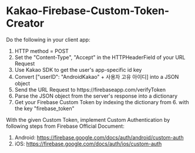 # Kakao-Firebase-Custom-Token-Creator

Do the following in your client app:

1. HTTP method = POST
2. Set the "Content-Type", "Accept" in the HTTPHeaderField of your URL Request
3. Use Kakao SDK to get the user's app-specific id key
4. Convert ["userID": "AndroidKakao" + 사용자 고유 아이디] into a JSON object
5. Send the URL Request to https://<yourprojectname>firebaseapp.com/verifyToken
6. Parse the JSON object from the server's response into a dictionary
7. Get your Firebase Custom Token by indexing the dictionary from 6. with the key "firebase_token"
  
With the given Custom Token, implement Custom Authentication by following steps from Firebase Official Document:
1. Android: https://firebase.google.com/docs/auth/android/custom-auth
2. iOS: https://firebase.google.com/docs/auth/ios/custom-auth
